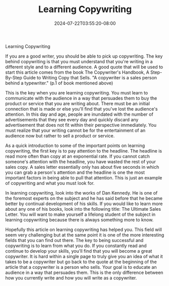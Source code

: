 ﻿---
title: "Learning Copywriting"
date: 2024-07-22T03:55:20-08:00
description: "copywriting Tips for Web Success"
featured_image: "/images/copywriting.jpg"
tags: ["copywriting"]
---

Learning Copywriting

If you are a good writer, you should be able to pick up copywriting.  The key behind copywriting is that you must understand that you're writing in a different style and to a different audience. A good quote that will be used to start this article comes from the book The Copywriter's Handbook, A Step-By-Step Guide to Writing Copy that Sells.  "A copywriter is a sales person behind a typewriter." (p.1 of book mentioned above)

This is the key when you are learning copywriting.  You must learn to communicate with the audience in a way that persuades them to buy the product or service that you are writing about.  There must be an initial connection that is made or else you'll find that you've lost the audience's attention.  In this day and age, people are inundated with the number of advertisements that they see every day and quickly discard any advertisement that does not fit within their perspective immediately. You must realize that your writing cannot be for the entertainment of an audience now but rather to sell a product or service.

As a quick introduction to some of the important points on learning copywriting, the first key is to pay attention to the headline.  The headline is read more often than copy at an exponential rate.  If you cannot catch someone's attention with the headline, you have wasted the rest of your sales copy.  A sales letter essentially only has about five seconds in which you can grab a person's attention and the headline is one the most important factors in being able to pull that attention.  This is just an example of copywriting and what you must look for.  

In learning copywriting, look into the works of Dan Kennedy.  He is one of the foremost experts on the subject and he has said before that he became better by continual development of his skills.  If you would like to learn more about any one of his books, look into the following title: The Ultimate Sales Letter. You will want to make yourself a lifelong student of the subject in learning copywriting because there is always something more to know.

Hopefully this article on learning copywriting has helped you. This field will seem very challenging but at the same point it is one of the more interesting fields that you can find out there.  The key to being successful and copywriting is to learn from what you do.  If you constantly read and continue to develop your skills, you'll find that you will become a great copywriter.  It is hard within a single page to truly give you an idea of what it takes to be a copywriter but go back to the quote at the beginning of the article that a copywriter is a person who sells.  Your goal is to educate an audience in a way that persuades them.  This is the only difference between how you currently write and how you will write as a copywriter.





